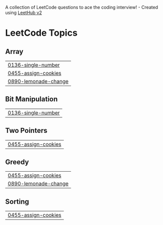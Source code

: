 A collection of LeetCode questions to ace the coding interview! - Created using [LeetHub v2](https://github.com/arunbhardwaj/LeetHub-2.0)
<!---LeetCode Topics Start-->
# LeetCode Topics
## Array
|  |
| ------- |
| [0136-single-number](https://github.com/prateeksingh19/LeetCode/tree/master/0136-single-number) |
| [0455-assign-cookies](https://github.com/prateeksingh19/LeetCode/tree/master/0455-assign-cookies) |
| [0890-lemonade-change](https://github.com/prateeksingh19/LeetCode/tree/master/0890-lemonade-change) |
## Bit Manipulation
|  |
| ------- |
| [0136-single-number](https://github.com/prateeksingh19/LeetCode/tree/master/0136-single-number) |
## Two Pointers
|  |
| ------- |
| [0455-assign-cookies](https://github.com/prateeksingh19/LeetCode/tree/master/0455-assign-cookies) |
## Greedy
|  |
| ------- |
| [0455-assign-cookies](https://github.com/prateeksingh19/LeetCode/tree/master/0455-assign-cookies) |
| [0890-lemonade-change](https://github.com/prateeksingh19/LeetCode/tree/master/0890-lemonade-change) |
## Sorting
|  |
| ------- |
| [0455-assign-cookies](https://github.com/prateeksingh19/LeetCode/tree/master/0455-assign-cookies) |
<!---LeetCode Topics End-->